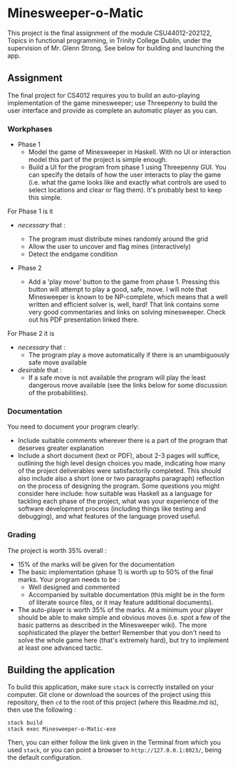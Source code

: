 # Minesweeper-o-Matic

This project is the final assignment of the module CSU44012-202122, Topics in functional programming, in Trinity College Dublin, under the supervision of Mr. Glenn Strong. See below for building and launching the app.

## Assignment

The final project for CS4012 requires you to build an auto-playing implementation of the game minesweeper; use Threepenny to build the user interface and provide as complete an automatic player as you can.

### Workphases 
- Phase 1
    - Model the game of Minesweeper in Haskell. With no UI or interaction model this part of the project is simple enough.
    - Build a UI for the program from phase 1 using Threepenny GUI. You can specify the details of how the user interacts to play the game (i.e. what the game looks like and exactly what controls are used to select locations and clear or flag them). It's probably best to keep this simple.

For Phase 1 is it 
- *necessary* that :
    - The program must distribute mines randomly around the grid
    - Allow the user to uncover and flag mines (interactively)
    - Detect the endgame condition

- Phase 2
    - Add a 'play move' button to the game from phase 1. Pressing this button will attempt to play a good, safe, move. I will note that Minesweeper is known to be NP-complete, which means that a well written and efficient solver is, well, hard! That link contains some very good commentaries and links on solving minesweeper. Check out his PDF presentation linked there.

For Phase 2 it is 
- *necessary* that :
    - The program play a move automatically if there is an unambiguously safe move available
- *desirable* that :
    - If a safe move is not available the program will play the least dangerous move available (see the links below for some discussion of the probabilities).

### Documentation
You need to document your program clearly:
- Include suitable comments wherever there is a part of the program that deserves greater explanation
- Include a short document (text or PDF), about 2-3 pages will suffice, outlining the high level design choices you made, indicating how many of the project deliverables were satisfactorily completed. This should also include also a short (one or two paragraphs paragraph) reflection on the process of designing the program. Some questions you might consider here include: how suitable was Haskell as a language for tackling each phase of the project, what was your experience of the software development process (including things like testing and debugging), and what features of the language proved useful. 

### Grading
The project is worth 35% overall :
- 15% of the marks will be given for the documentation
- The basic implementation (phase 1) is worth up to 50% of the final marks. Your program needs to be :
    - Well designed and commented
    - Accompanied by suitable documentation (this might be in the form of literate source files, or it may feature additional documents).
- The auto-player is worth 35% of the marks. At a minimum your player should be able to make simple and obvious moves (i.e. spot a few of the basic patterns as described in the Minesweeper wiki). The more sophisticated the player the better! Remember that you don't need to solve the whole game here (that's extremely hard), but try to implement at least one advanced tactic.

## Building the application

To build this application, make sure ```stack``` is correctly installed on your computer. Git clone or download the sources of the project using this repository, then ```cd``` to the root of this project (where this Readme.md is), then use the following :

```{bash}
stack build
stack exec Minesweeper-o-Matic-exe
```

Then, you can either follow the link given in the Terminal from which you used ```stack```, or you can point a browser to ```http://127.0.0.1:8023/```, being the default configuration.
